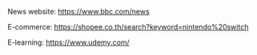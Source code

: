 News website: https://www.bbc.com/news

E-commerce: https://shopee.co.th/search?keyword=nintendo%20switch

E-learning: https://www.udemy.com/